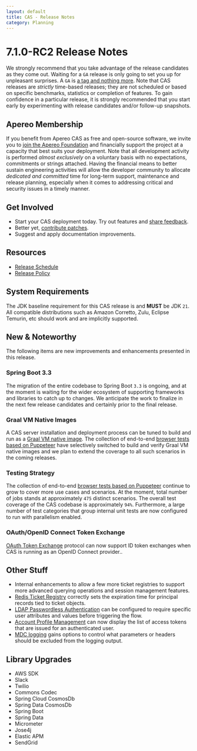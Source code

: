 ```yaml
---
layout: default
title: CAS - Release Notes
category: Planning
---
```


# 7.1.0-RC2 Release Notes

We strongly recommend that you take advantage of the release candidates as they come out. Waiting for a `GA` release is only going to set
you up for unpleasant surprises. A `GA` is [a tag and nothing more](https://apereo.github.io/2017/03/08/the-myth-of-ga-rel/). Note
that CAS releases are *strictly* time-based releases; they are not scheduled or based on specific benchmarks,
statistics or completion of features. To gain confidence in a particular
release, it is strongly recommended that you start early by experimenting with release candidates and/or follow-up snapshots.

## Apereo Membership

If you benefit from Apereo CAS as free and open-source software, we invite you
to [join the Apereo Foundation](https://www.apereo.org/content/apereo-membership)
and financially support the project at a capacity that best suits your deployment. Note that all development activity is performed
*almost exclusively* on a voluntary basis with no expectations, commitments or strings attached. Having the financial means to better
sustain engineering activities will allow the developer community to allocate *dedicated and committed* time for long-term support,
maintenance and release planning, especially when it comes to addressing critical and security issues in a timely manner.

## Get Involved

- Start your CAS deployment today. Try out features and [share feedback](/cas/Mailing-Lists.html).
- Better yet, [contribute patches](/cas/developer/Contributor-Guidelines.html).
- Suggest and apply documentation improvements.

## Resources

- [Release Schedule](https://github.com/apereo/cas/milestones)
- [Release Policy](/cas/developer/Release-Policy.html)

## System Requirements

The JDK baseline requirement for this CAS release is and **MUST** be JDK `21`. All compatible distributions
such as Amazon Corretto, Zulu, Eclipse Temurin, etc should work and are implicitly supported.

## New & Noteworthy

The following items are new improvements and enhancements presented in this release.

### Spring Boot 3.3

The migration of the entire codebase to Spring Boot `3.3` is ongoing, and at the
moment is waiting for the wider ecosystem of supporting frameworks and libraries to catch up to
changes. We anticipate the work to finalize in the next few release candidates and certainly prior to the final release.

### Graal VM Native Images

A CAS server installation and deployment process can be tuned to build and run
as a [Graal VM native image](../installation/GraalVM-NativeImage-Installation.html).
The collection of end-to-end [browser tests based on Puppeteer](../../developer/Test-Process.html) have selectively switched
to build and verify Graal VM native images and we plan to extend the coverage to all such scenarios in the coming releases.

### Testing Strategy

The collection of end-to-end [browser tests based on Puppeteer](../../developer/Test-Process.html) continue to grow to cover more use cases
and scenarios. At the moment, total number of jobs stands at approximately `475` distinct scenarios. The overall
test coverage of the CAS codebase is approximately `94%`. Furthermore, a large number of test categories that group internal unit tests
are now configured to run with parallelism enabled.

### OAuth/OpenID Connect Token Exchange

[OAuth Token Exchange](../authentication/OAuth-ProtocolFlow-TokenExchange.html) protocol can now support ID token exchanges
when CAS is running as an OpenID Connect provider..

## Other Stuff

- Internal enhancements to allow a few more ticket registries to support more advanced querying operations and session management features.
- [Redis Ticket Registry](../ticketing/Redis-Ticket-Registry.html) correctly sets the expiration time for principal records tied to ticket objects.           
- [LDAP Passwordless Authentication](../authentication/Passwordless-Authentication-Storage-LDAP.html) can be configured to require specific user attributes and values before triggering the flow.
- [Account Profile Management](../registration/Account-Management-Overview.html) can now display the list of access tokens that are issued for an authenticated user.
- [MDC logging](../logging/Logging-MDC.html) gains options to control what parameters or headers should be excluded from the logging output.

## Library Upgrades
           
- AWS SDK
- Slack
- Twilio
- Commons Codec
- Spring Cloud CosmosDb
- Spring Data CosmosDb
- Spring Boot
- Spring Data
- Micrometer
- Jose4j
- Elastic APM
- SendGrid
